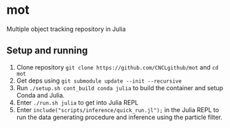 # mot
Multiple object tracking repository in Julia

## Setup and running
1. Clone repository `git clone https://github.com/CNCLgithub/mot` and `cd mot`
2. Get deps using `git submodule update --init --recursive`
2. Run `./setup.sh cont_build conda julia` to build the container and setup Conda and Julia.
3. Enter `./run.sh julia` to get into Julia REPL
4. Enter `include("scripts/inference/quick_run.jl");` in the Julia REPL to run the data generating procedure and inference using the particle filter.
